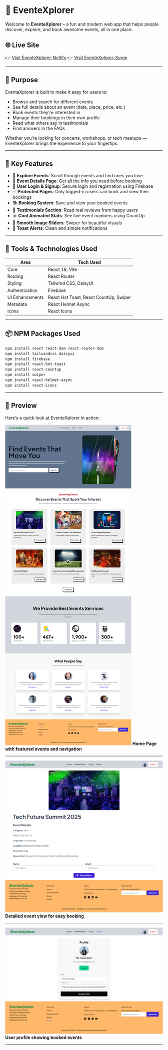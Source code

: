 # 🎉 EventeXplorer

Welcome to **EventeXplorer** – a fun and modern web app that helps people discover, explore, and book awesome events, all in one place.

## 🌐 Live Site

👉 [Visit EventeXplorer-Netlify](https://event-explorer-catagori-jesmine-a9.netlify.app)
👉 [Visit EventeXplorer-Surge](http://event-explorer-catagori-jesmine-a9.surge.sh)

---


## 🎯 Purpose

EventeXplorer is built to make it easy for users to:

- Browse and search for different events
- See full details about an event (date, place, price, etc.)
- Book events they’re interested in
- Manage their bookings in their own profile
- Read what others say in testimonials
- Find answers in the FAQs

Whether you're looking for concerts, workshops, or tech meetups — EventeXplorer brings the experience to your fingertips.

---

## 🚀 Key Features

- 🧭 **Explore Events**: Scroll through events and find ones you love
- 📄 **Event Details Page**: Get all the info you need before booking
- 🔐 **User Login & Signup**: Secure login and registration using Firebase
- ✅ **Protected Pages**: Only logged-in users can book and view their bookings
- 📚 **Booking System**: Save and view your booked events
- 💬 **Testimonials Section**: Read real reviews from happy users
- 📊 **Cool Animated Stats**: See live event numbers using CountUp
- 🎠 **Smooth Image Sliders**: Swiper for beautiful visuals
- 🍞 **Toast Alerts**: Clean and simple notifications

---

## 🔧 Tools & Technologies Used

| Area            | Tech Used                              |
| --------------- | -------------------------------------- |
| Core            | React 19, Vite                         |
| Routing         | React Router                           |
| Styling         | Tailwind CSS, DaisyUI                  |
| Authentication  | Firebase                               |
| UI Enhancements | React Hot Toast, React CountUp, Swiper |
| Metadata        | React Helmet Async                     |
| Icons           | React Icons                            |

---

## 📦 NPM Packages Used

```bash
npm install react react-dom react-router-dom
npm install tailwindcss daisyui
npm install firebase
npm install react-hot-toast
npm install react-countup
npm install swiper
npm install react-helmet-async
npm install react-icons
```

---


## 📸 Preview

Here’s a quick look at EventeXplorer in action:

![EventeXplorer Homepage](./public/screenshots/homepage.png)
**Home Page with featured events and navigation**

---

![Event Details Page](./public/screenshots/event-details.png)
**Detailed event view for easy booking**

---

![User Profile Page](./public/screenshots/profile.png)
**User profile showing booked events**

---

